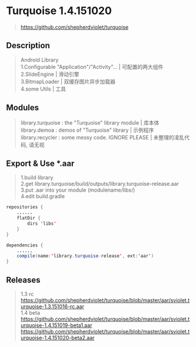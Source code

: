 # Turquoise 1.4.151020
> https://github.com/shepherdviolet/turquoise <br/>

## Description
> Android Library<br/>
> 1.Configurable "Application"/"Activity"... | 可配置的两大组件<br/>
> 2.SlideEngine | 滑动引擎<br/>
> 3.BitmapLoader | 双缓存图片异步加载器<br/>
> 4.some Utils | 工具<br/>

## Modules
> library.turquoise : the "Turquoise" library module  |  库本体 <br/>
> library.demoa : demos of "Turquoise" library  |  示例程序 <br/>
> library.recycler : some messy code. IGNORE PLEASE  |  未整理的凌乱代码, 请无视 <br/>

## Export & Use *.aar
>1.build library <br/>
>2.get library.turquoise/build/outputs/library.turquoise-release.aar <br/>
>3.put .aar into your module (modulename/libs/) <br/>
>4.edit build.gradle <br/>

```java
repositories {
    ......
    flatDir {
        dirs 'libs'
    }
}
```

```java
dependencies {
    ......
    compile(name:'library.turquoise-release', ext:'aar')
}
```

## Releases
> 1.3 rc <br/>
>https://github.com/shepherdviolet/turquoise/blob/master/aar/sviolet.turquoise-1.3.151016-rc.aar<br/>
> 1.4 beta <br/>
>https://github.com/shepherdviolet/turquoise/blob/master/aar/sviolet.turquoise-1.4.151019-beta1.aar<br/>
>https://github.com/shepherdviolet/turquoise/blob/master/aar/sviolet.turquoise-1.4.151020-beta2.aar<br/>
